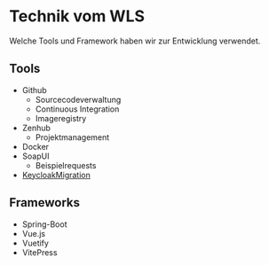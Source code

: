 # Technik vom WLS

Welche Tools und Framework haben wir zur Entwicklung verwendet.

## Tools

- Github
  - Sourcecodeverwaltung
  - Continuous Integration
  - Imageregistry
- Zenhub
  - Projektmanagement
- Docker
- SoapUI
  - Beispielrequests 
- [KeycloakMigration](https://mayope.github.io/keycloakmigration/migrations/client/)

## Frameworks

- Spring-Boot
- Vue.js
- Vuetify
- VitePress